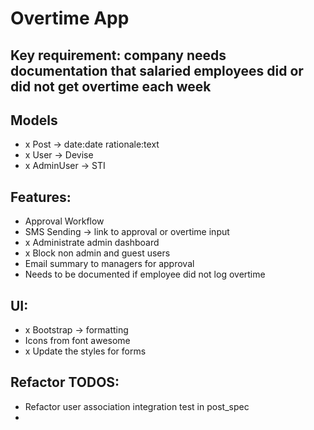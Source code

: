 # Overtime App

## Key requirement: company needs documentation that salaried employees did or did not get overtime each week

## Models
- x Post -> date:date rationale:text
- x User -> Devise
- x AdminUser -> STI

## Features:
- Approval Workflow
- SMS Sending -> link to approval or overtime input
- x Administrate admin dashboard
-	x Block non admin and guest users
- Email summary to managers for approval
- Needs to be documented if employee did not log overtime

## UI:
- x Bootstrap -> formatting
- Icons from font awesome
- x Update the styles for forms

## Refactor TODOS:
- Refactor user association integration test in post_spec
-